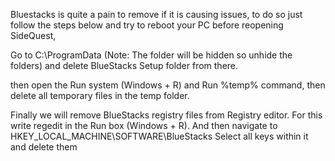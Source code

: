 Bluestacks is quite a pain to remove if it is causing issues, to do so just follow the steps below and try to reboot your PC before reopening SideQuest,


Go to C:\ProgramData (Note: The folder will be hidden so unhide the folders) and delete BlueStacks Setup folder from there.

then open the Run system (Windows + R) and 
Run %temp% command, then delete all temporary files in the temp folder.

Finally we will remove BlueStacks registry files from Registry editor. For this write regedit in the Run box (Windows + R). And then navigate to HKEY_LOCAL_MACHINE\SOFTWARE\BlueStacks Select all keys within it and delete them